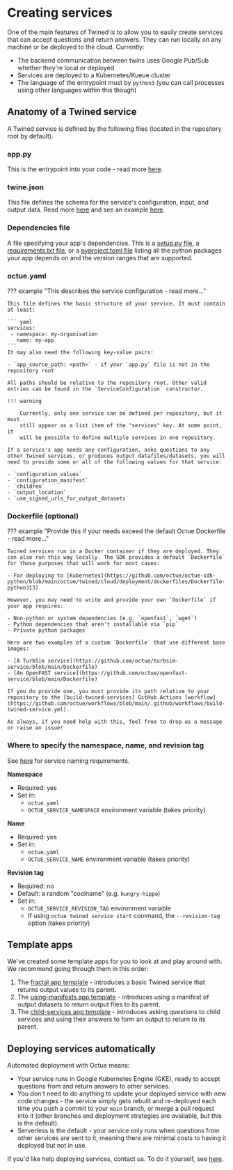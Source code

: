 # Creating services

One of the main features of Twined is to allow you to easily
create services that can accept questions and return answers. They can
run locally on any machine or be deployed to the cloud. Currently:

- The backend communication between twins uses Google Pub/Sub whether
  they're local or deployed
- Services are deployed to a Kubernetes/Kueue cluster
- The language of the entrypoint must by `python3` (you can call
  processes using other languages within this though)

## Anatomy of a Twined service

A Twined service is defined by the following files (located in the
repository root by default).

### app.py

This is the entrypoint into your code - read more [here](/creating_apps).

### twine.json

This file defines the schema for the service's configuration, input,
and output data. Read more
[here](https://twined.readthedocs.io/en/latest/) and see an example
[here](https://twined.readthedocs.io/en/latest/quick_start_create_your_first_twine.html).

### Dependencies file

A file specifying your app's dependencies. This is a [setup.py
file](https://docs.python.org/3/distutils/setupscript.html), a
[requirements.txt
file](https://learnpython.com/blog/python-requirements-file/), or a
[pyproject.toml file](https://python-poetry.org/docs/pyproject/) listing
all the python packages your app depends on and the version ranges that
are supported.

### octue.yaml

??? example "This describes the service configuration - read more..."

    This file defines the basic structure of your service. It must contain
    at least:

    ``` yaml
    services:
     - namespace: my-organisation 
       name: my-app
    ```
    It may also need the following key-value pairs:
   
    - `app_source_path: <path>` - if your `app.py` file is not in the repository root
   
    All paths should be relative to the repository root. Other valid
    entries can be found in the `ServiceConfiguration` constructor.
   
    !!! warning
   
        Currently, only one service can be defined per repository, but it must
        still appear as a list item of the "services" key. At some point, it
        will be possible to define multiple services in one repository.
   
    If a service's app needs any configuration, asks questions to any
    other Twined services, or produces output datafiles/datasets, you will
    need to provide some or all of the following values for that service:
   
    - `configuration_values`
    - `configuration_manifest`
    - `children`
    - `output_location`
    - `use_signed_urls_for_output_datasets`

### Dockerfile (optional)

??? example "Provide this if your needs exceed the default Octue Dockerfile - read more..."

    Twined services run in a Docker container if they are deployed. They
    can also run this way locally. The SDK provides a default `Dockerfile`
    for these purposes that will work for most cases:

    - For deploying to [Kubernetes](https://github.com/octue/octue-sdk-python/blob/main/octue/twined/cloud/deployment/dockerfiles/Dockerfile-python313)

    However, you may need to write and provide your own `Dockerfile` if
    your app requires:

    - Non-python or system dependencies (e.g. `openfast`, `wget`)
    - Python dependencies that aren't installable via `pip`
    - Private python packages

    Here are two examples of a custom `Dockerfile` that use different base
    images:

    - [A TurbSim service](https://github.com/octue/turbsim-service/blob/main/Dockerfile)
    - [An OpenFAST service](https://github.com/octue/openfast-service/blob/main/Dockerfile)

    If you do provide one, you must provide its path relative to your
    repository to the [build-twined-services] GitHub Actions [workflow](https://github.com/octue/workflows/blob/main/.github/workflows/build-twined-service.yml).

    As always, if you need help with this, feel free to drop us a message or raise an issue!


### Where to specify the namespace, name, and revision tag

See [here](/services/#service-names) for service naming requirements.

**Namespace**

- Required: yes
- Set in:
    - `octue.yaml`
    - `OCTUE_SERVICE_NAMESPACE` environment variable (takes priority)

**Name**

- Required: yes
- Set in:
    - `octue.yaml`
    - `OCTUE_SERVICE_NAME` environment variable (takes priority)

**Revision tag**

- Required: no
- Default: a random "coolname" (e.g. `hungry-hippo`)
- Set in:
    - `OCTUE_SERVICE_REVISION_TAG` environment variable
    - If using `octue twined service start` command, the `--revision-tag` option (takes priority)

## Template apps

We've created some template apps for you to look at and play around
with. We recommend going through them in this order:

1.  The [fractal app template](https://github.com/octue/octue-sdk-python/tree/main/octue/twined/templates/template-fractal) - introduces a basic Twined service that returns output values to its
    parent.
2.  The [using-manifests app template](https://github.com/octue/octue-sdk-python/tree/main/octue/twined/templates/template-using-manifests) - introduces using a manifest of output datasets to return output
    files to its parent.
3.  The [child-services app template](https://github.com/octue/octue-sdk-python/tree/main/octue/twined/templates/template-child-services) - introduces asking questions to child services and using their
    answers to form an output to return to its parent.

## Deploying services automatically

Automated deployment with Octue means:

- Your service runs in Google Kubernetes Engine (GKE), ready to accept
  questions from and return answers to other services.
- You don't need to do anything to update your deployed service with
  new code changes - the service simply gets rebuilt and re-deployed
  each time you push a commit to your `main` branch, or merge a pull
  request into it (other branches and deployment strategies are
  available, but this is the default).
- Serverless is the default - your service only runs when questions from
  other services are sent to it, meaning there are minimal costs to
  having it deployed but not in use.

If you'd like help deploying services, contact us. To do it yourself, see [here](/deploying_services).
